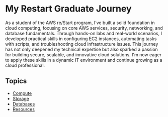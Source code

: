 # My Restart Graduate Journey

As a student of the AWS re/Start program, I’ve built a solid foundation in cloud computing, focusing on core AWS services, security, networking, and database fundamentals. Through hands-on labs and real-world scenarios, I developed practical skills in configuring EC2 instances, automating tasks with scripts, and troubleshooting cloud infrastructure issues. This journey has not only deepened my technical expertise but also sparked a passion for building secure, scalable, and innovative cloud solutions. I'm now eager to apply these skills in a dynamic IT environment and continue growing as a cloud professional.


## Topics

- [Compute](./compute/topic-notes.md)
- [Storage](./storage/topic-notes.md)
- [Databases](./databases/database-design.md)
- [Resources](./resources/helpful-links.md)



